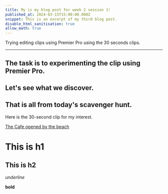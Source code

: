 ```yaml
---
title: My is my blog post for week 2 session 1!
published_at: 2024-03-15T15:00:00.000Z
snippet: This is an excerpt of my third blog post.
disable_html_sanitisation: true
allow_math: true
---
```


Trying editing clips using Premier Pro using the 30 seconds clips.

---

## The task is to experimenting the clip using Premier Pro.



## Let's see what we discover.



## That is all from today's scavenger hunt.

Here is the 30-second clip for my interest.

[The Cafe opened by the beach]()

# This is h1

## This is h2

_underline_

**bold**
